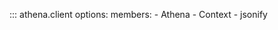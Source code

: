 ::: athena.client
    options:
        members:
            - Athena
            - Context
            - jsonify
